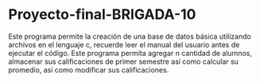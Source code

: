 # Proyecto-final-BRIGADA-10
Este programa permite la creación de una base de datos básica utilizando archivos en el lenguaje c, recuerde leer el manual del usuario antes de ejecutar el código.
Este programa permita agregar n cantidad de alumnos, almacenar sus calificaciones de primer semestre así como calcular su promedio, así como modificar sus calificaciones.
